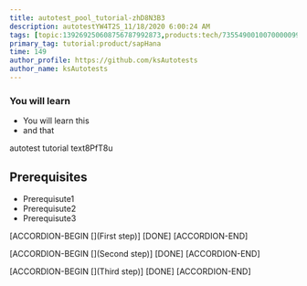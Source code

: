 ```yaml
---
title: autotest_pool_tutorial-zhD8N3B3
description: autotestYW4T2S_11/18/2020 6:00:24 AM
tags: [topic:139269250608756787992873,products:tech/73554900100700000996,tutorial:experience/advanced]
primary_tag: tutorial:product/sapHana
time: 149
author_profile: https://github.com/ksAutotests
author_name: ksAutotests
---
```

### You will learn
- You will learn this
- and that

autotest tutorial text8PfT8u

## Prerequisites
- Prerequisute1
- Prerequisute2
- Prerequisute3

[ACCORDION-BEGIN [](First step)]
[DONE]
[ACCORDION-END]

[ACCORDION-BEGIN [](Second step)]
[DONE]
[ACCORDION-END]

[ACCORDION-BEGIN [](Third step)]
[DONE]
[ACCORDION-END]

